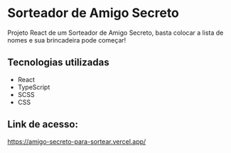 # Sorteador de Amigo Secreto

Projeto React de um Sorteador de Amigo Secreto, basta colocar a lista de nomes e sua brincadeira pode começar!

## Tecnologias utilizadas
- React
- TypeScript
- SCSS
- CSS

## Link de acesso:
https://amigo-secreto-para-sortear.vercel.app/
